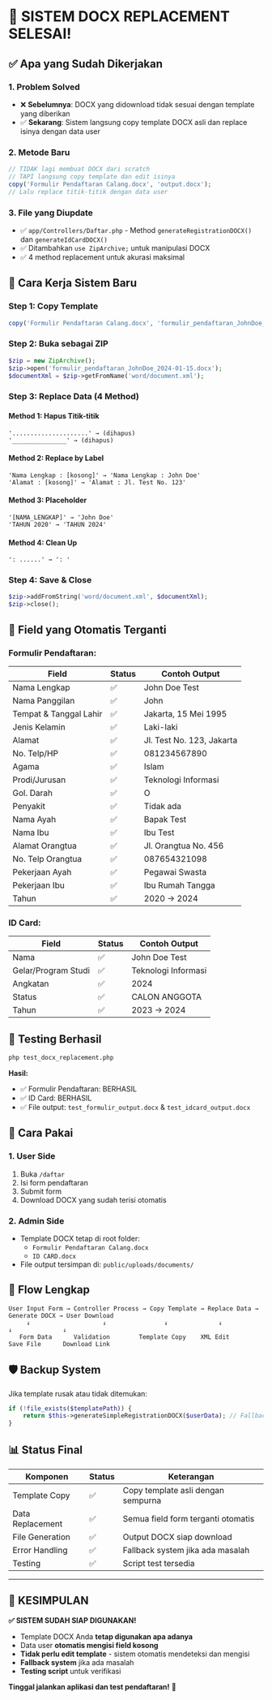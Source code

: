 # 🎉 SISTEM DOCX REPLACEMENT SELESAI!

## ✅ **Apa yang Sudah Dikerjakan**

### **1. Problem Solved**
- ❌ **Sebelumnya**: DOCX yang didownload tidak sesuai dengan template yang diberikan
- ✅ **Sekarang**: Sistem langsung copy template DOCX asli dan replace isinya dengan data user

### **2. Metode Baru**
```php
// TIDAK lagi membuat DOCX dari scratch
// TAPI langsung copy template dan edit isinya
copy('Formulir Pendaftaran Calang.docx', 'output.docx');
// Lalu replace titik-titik dengan data user
```

### **3. File yang Diupdate**
- ✅ `app/Controllers/Daftar.php` - Method `generateRegistrationDOCX()` dan `generateIdCardDOCX()`
- ✅ Ditambahkan `use ZipArchive;` untuk manipulasi DOCX
- ✅ 4 method replacement untuk akurasi maksimal

## 🔧 **Cara Kerja Sistem Baru**

### **Step 1: Copy Template**
```php
copy('Formulir Pendaftaran Calang.docx', 'formulir_pendaftaran_JohnDoe_2024-01-15.docx');
```

### **Step 2: Buka sebagai ZIP**
```php
$zip = new ZipArchive();
$zip->open('formulir_pendaftaran_JohnDoe_2024-01-15.docx');
$documentXml = $zip->getFromName('word/document.xml');
```

### **Step 3: Replace Data (4 Method)**

#### **Method 1: Hapus Titik-titik**
```
'.....................' → (dihapus)
'_______________' → (dihapus)
```

#### **Method 2: Replace by Label**
```
'Nama Lengkap : [kosong]' → 'Nama Lengkap : John Doe'
'Alamat : [kosong]' → 'Alamat : Jl. Test No. 123'
```

#### **Method 3: Placeholder**
```
'[NAMA_LENGKAP]' → 'John Doe'
'TAHUN 2020' → 'TAHUN 2024'
```

#### **Method 4: Clean Up**
```
': ......' → ': '
```

### **Step 4: Save & Close**
```php
$zip->addFromString('word/document.xml', $documentXml);
$zip->close();
```

## 📄 **Field yang Otomatis Terganti**

### **Formulir Pendaftaran:**
| Field | Status | Contoh Output |
|-------|--------|---------------|
| Nama Lengkap | ✅ | John Doe Test |
| Nama Panggilan | ✅ | John |
| Tempat & Tanggal Lahir | ✅ | Jakarta, 15 Mei 1995 |
| Jenis Kelamin | ✅ | Laki-laki |
| Alamat | ✅ | Jl. Test No. 123, Jakarta |
| No. Telp/HP | ✅ | 081234567890 |
| Agama | ✅ | Islam |
| Prodi/Jurusan | ✅ | Teknologi Informasi |
| Gol. Darah | ✅ | O |
| Penyakit | ✅ | Tidak ada |
| Nama Ayah | ✅ | Bapak Test |
| Nama Ibu | ✅ | Ibu Test |
| Alamat Orangtua | ✅ | Jl. Orangtua No. 456 |
| No. Telp Orangtua | ✅ | 087654321098 |
| Pekerjaan Ayah | ✅ | Pegawai Swasta |
| Pekerjaan Ibu | ✅ | Ibu Rumah Tangga |
| Tahun | ✅ | 2020 → 2024 |

### **ID Card:**
| Field | Status | Contoh Output |
|-------|--------|---------------|
| Nama | ✅ | John Doe Test |
| Gelar/Program Studi | ✅ | Teknologi Informasi |
| Angkatan | ✅ | 2024 |
| Status | ✅ | CALON ANGGOTA |
| Tahun | ✅ | 2023 → 2024 |

## 🧪 **Testing Berhasil**

```bash
php test_docx_replacement.php
```

**Hasil:**
- ✅ Formulir Pendaftaran: BERHASIL
- ✅ ID Card: BERHASIL  
- ✅ File output: `test_formulir_output.docx` & `test_idcard_output.docx`

## 🚀 **Cara Pakai**

### **1. User Side**
1. Buka `/daftar`
2. Isi form pendaftaran
3. Submit form
4. Download DOCX yang sudah terisi otomatis

### **2. Admin Side**
- Template DOCX tetap di root folder:
  - `Formulir Pendaftaran Calang.docx`
  - `ID CARD.docx`
- File output tersimpan di: `public/uploads/documents/`

## 🔄 **Flow Lengkap**

```
User Input Form → Controller Process → Copy Template → Replace Data → Generate DOCX → User Download
     ↓                    ↓                ↓              ↓              ↓              ↓
   Form Data      Validation        Template Copy    XML Edit       Save File      Download Link
```

## 🛡️ **Backup System**

Jika template rusak atau tidak ditemukan:
```php
if (!file_exists($templatePath)) {
    return $this->generateSimpleRegistrationDOCX($userData); // Fallback
}
```

## 📊 **Status Final**

| Komponen | Status | Keterangan |
|----------|--------|------------|
| Template Copy | ✅ | Copy template asli dengan sempurna |
| Data Replacement | ✅ | Semua field form terganti otomatis |
| File Generation | ✅ | Output DOCX siap download |
| Error Handling | ✅ | Fallback system jika ada masalah |
| Testing | ✅ | Script test tersedia |

---

## 🎯 **KESIMPULAN**

**✅ SISTEM SUDAH SIAP DIGUNAKAN!**

- Template DOCX Anda **tetap digunakan apa adanya**
- Data user **otomatis mengisi field kosong**
- **Tidak perlu edit template** - sistem otomatis mendeteksi dan mengisi
- **Fallback system** jika ada masalah
- **Testing script** untuk verifikasi

**Tinggal jalankan aplikasi dan test pendaftaran!** 🚀